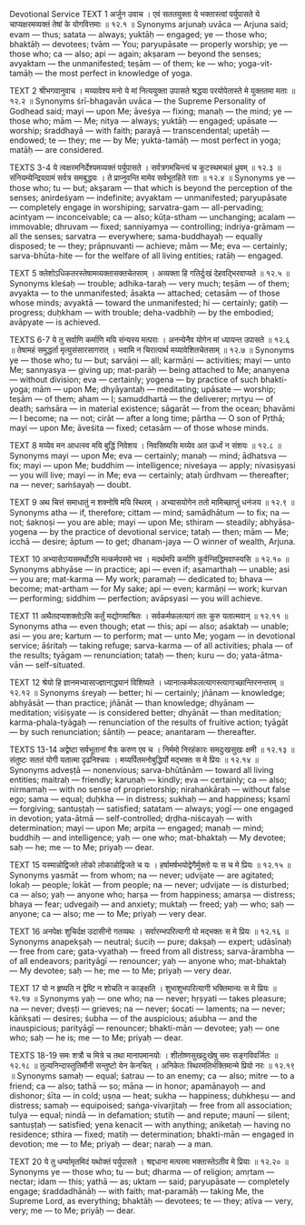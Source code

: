 Devotional Service
TEXT 1
अर्जुन उवाच ।
एवं सततयुक्ता ये भक्तास्त्वां पर्युपासते
ये चाप्यक्षरमव्यक्तं तेषां के योगवित्तमाः ॥ १२.१ ॥
Synonyms
arjunaḥ uvāca — Arjuna said; evam — thus; satata — always; yuktāḥ — engaged; ye — those who; bhaktāḥ — devotees; tvām — You; paryupāsate — properly worship; ye — those who; ca — also; api — again; akṣaram — beyond the senses; avyaktam — the unmanifested; teṣām — of them; ke — who; yoga-vit-tamāḥ — the most perfect in knowledge of yoga.

TEXT 2
श्रीभगवानुवाच ।
मय्यावेश्य मनो ये मां नित्ययुक्ता उपासते
श्रद्धया परयोपेतास्ते मे युक्ततमा मताः ॥ १२.२ ॥
Synonyms
śrī-bhagavān uvāca — the Supreme Personality of Godhead said; mayi — upon Me; āveśya — fixing; manaḥ — the mind; ye — those who; mām — Me; nitya — always; yuktāḥ — engaged; upāsate — worship; śraddhayā — with faith; parayā — transcendental; upetāḥ — endowed; te — they; me — by Me; yukta-tamāḥ — most perfect in yoga; matāḥ — are considered.

TEXTS 3-4
ये त्वक्षरमनिर्देश्यमव्यक्तं पर्युपासते ।
सर्वत्रगमचिन्त्यं च कूटस्थमचलं ध्रुवम् ॥ १२.३ ॥
संनियम्येन्द्रियग्रामं सर्वत्र समबुद्धयः ।
ते प्राप्नुवन्ति मामेव सर्वभूतहिते रताः ॥ १२.४ ॥
Synonyms
ye — those who; tu — but; akṣaram — that which is beyond the perception of the senses; anirdeśyam — indefinite; avyaktam — unmanifested; paryupāsate — completely engage in worshiping; sarvatra-gam — all-pervading; acintyam — inconceivable; ca — also; kūṭa-stham — unchanging; acalam — immovable; dhruvam — fixed; sanniyamya — controlling; indriya-grāmam — all the senses; sarvatra — everywhere; sama-buddhayaḥ — equally disposed; te — they; prāpnuvanti — achieve; mām — Me; eva — certainly; sarva-bhūta-hite — for the welfare of all living entities; ratāḥ — engaged.

TEXT 5
क्लेशोऽधिकतरस्तेषामव्यक्तासक्तचेतसाम् ।
अव्यक्ता हि गतिर्दुःखं देहवद्भिरवाप्यते ॥ १२.५ ॥
Synonyms
kleśaḥ — trouble; adhika-taraḥ — very much; teṣām — of them; avyakta — to the unmanifested; āsakta — attached; cetasām — of those whose minds; avyaktā — toward the unmanifested; hi — certainly; gatiḥ — progress; duḥkham — with trouble; deha-vadbhiḥ — by the embodied; avāpyate — is achieved.

TEXTS 6-7
ये तु सर्वाणि कर्माणि मयि संन्यस्य मत्पराः ।
अनन्येनैव योगेन मां ध्यायन्त उपासते ॥ १२.६ ॥
तेषामहं समुद्धर्ता मृत्युसंसारसागरात् ।
भवामि न चिरात्पार्थ मय्यावेशितचेतसाम् ॥ १२.७ ॥
Synonyms
ye — those who; tu — but; sarvāṇi — all; karmāṇi — activities; mayi — unto Me; sannyasya — giving up; mat-parāḥ — being attached to Me; ananyena — without division; eva — certainly; yogena — by practice of such bhakti-yoga; mām — upon Me; dhyāyantaḥ — meditating; upāsate — worship; teṣām — of them; aham — I; samuddhartā — the deliverer; mṛtyu — of death; saṁsāra — in material existence; sāgarāt — from the ocean; bhavāmi — I become; na — not; cirāt — after a long time; pārtha — O son of Pṛthā; mayi — upon Me; āveśita — fixed; cetasām — of those whose minds.

TEXT 8
मय्येव मन आधत्स्व मयि बुद्धिं निवेशय ।
निवसिष्यसि मय्येव अत ऊर्ध्वं न संशयः ॥ १२.८ ॥
Synonyms
mayi — upon Me; eva — certainly; manaḥ — mind; ādhatsva — fix; mayi — upon Me; buddhim — intelligence; niveśaya — apply; nivasiṣyasi — you will live; mayi — in Me; eva — certainly; ataḥ ūrdhvam — thereafter; na — never; saṁśayaḥ — doubt.

TEXT 9
अथ चित्तं समाधातुं न शक्नोषि मयि स्थिरम् ।
अभ्यासयोगेन ततो मामिच्छाप्तुं धनंजय ॥ १२.९ ॥
Synonyms
atha — if, therefore; cittam — mind; samādhātum — to fix; na — not; śaknoṣi — you are able; mayi — upon Me; sthiram — steadily; abhyāsa-yogena — by the practice of devotional service; tataḥ — then; mām — Me; icchā — desire; āptum — to get; dhanam-jaya — O winner of wealth, Arjuna.

TEXT 10
अभ्यासेऽप्यसमर्थोऽसि मत्कर्मपरमो भव ।
मदर्थमपि कर्माणि कुर्वन्सिद्धिमवाप्स्यसि ॥ १२.१० ॥
Synonyms
abhyāse — in practice; api — even if; asamarthaḥ — unable; asi — you are; mat-karma — My work; paramaḥ — dedicated to; bhava — become; mat-artham — for My sake; api — even; karmāṇi — work; kurvan — performing; siddhim — perfection; avāpsyasi — you will achieve.

TEXT 11
अथैतदप्यशक्तोऽसि कर्तुं मद्योगमाश्रितः ।
सर्वकर्मफलत्यागं ततः कुरु यतात्मवान् ॥ १२.११ ॥
Synonyms
atha — even though; etat — this; api — also; aśaktaḥ — unable; asi — you are; kartum — to perform; mat — unto Me; yogam — in devotional service; āśritaḥ — taking refuge; sarva-karma — of all activities; phala — of the results; tyāgam — renunciation; tataḥ — then; kuru — do; yata-ātma-vān — self-situated.

TEXT 12
श्रेयो हि ज्ञानमभ्यासाज्ज्ञानाद्ध्यानं विशिष्यते ।
ध्यानात्कर्मफलत्यागस्त्यागाच्छान्तिरनन्तरम् ॥ १२.१२ ॥
Synonyms
śreyaḥ — better; hi — certainly; jñānam — knowledge; abhyāsāt — than practice; jñānāt — than knowledge; dhyānam — meditation; viśiṣyate — is considered better; dhyānāt — than meditation; karma-phala-tyāgaḥ — renunciation of the results of fruitive action; tyāgāt — by such renunciation; śāntiḥ — peace; anantaram — thereafter.

TEXTS 13-14
अद्वेष्टा सर्वभूतानां मैत्रः करुण एव च ।
निर्ममो निरहंकारः समदुःखसुखः क्षमी ॥ १२.१३ ॥
संतुष्टः सततं योगी यतात्मा दृढनिश्चयः ।
मय्यर्पितमनोबुद्धिर्यो मद्भक्तः स मे प्रियः ॥ १२.१४ ॥
Synonyms
adveṣṭā — nonenvious; sarva-bhūtānām — toward all living entities; maitraḥ — friendly; karuṇaḥ — kindly; eva — certainly; ca — also; nirmamaḥ — with no sense of proprietorship; nirahaṅkāraḥ — without false ego; sama — equal; duḥkha — in distress; sukhaḥ — and happiness; kṣamī — forgiving; santuṣṭaḥ — satisfied; satatam — always; yogī — one engaged in devotion; yata-ātmā — self-controlled; dṛḍha-niścayaḥ — with determination; mayi — upon Me; arpita — engaged; manaḥ — mind; buddhiḥ — and intelligence; yaḥ — one who; mat-bhaktaḥ — My devotee; saḥ — he; me — to Me; priyaḥ — dear.

TEXT 15
यस्मान्नोद्विजते लोको लोकान्नोद्विजते च यः ।
हर्षामर्षभयोद्वेगैर्मुक्तो यः स च मे प्रियः ॥ १२.१५ ॥
Synonyms
yasmāt — from whom; na — never; udvijate — are agitated; lokaḥ — people; lokāt — from people; na — never; udvijate — is disturbed; ca — also; yaḥ — anyone who; harṣa — from happiness; amarṣa — distress; bhaya — fear; udvegaiḥ — and anxiety; muktaḥ — freed; yaḥ — who; saḥ — anyone; ca — also; me — to Me; priyaḥ — very dear.

TEXT 16
अनपेक्षः शुचिर्दक्ष उदासीनो गतव्यथः ।
सर्वारम्भपरित्यागी यो मद्भक्तः स मे प्रियः ॥ १२.१६ ॥
Synonyms
anapekṣaḥ — neutral; śuciḥ — pure; dakṣaḥ — expert; udāsīnaḥ — free from care; gata-vyathaḥ — freed from all distress; sarva-ārambha — of all endeavors; parityāgī — renouncer; yaḥ — anyone who; mat-bhaktaḥ — My devotee; saḥ — he; me — to Me; priyaḥ — very dear.

TEXT 17
यो न हृष्यति न द्वेष्टि न शोचति न काङ्क्षति ।
शुभाशुभपरित्यागी भक्तिमान्यः स मे प्रियः ॥ १२.१७ ॥
Synonyms
yaḥ — one who; na — never; hṛṣyati — takes pleasure; na — never; dveṣṭi — grieves; na — never; śocati — laments; na — never; kāṅkṣati — desires; śubha — of the auspicious; aśubha — and the inauspicious; parityāgī — renouncer; bhakti-mān — devotee; yaḥ — one who; saḥ — he is; me — to Me; priyaḥ — dear.

TEXTS 18-19
समः शत्रौ च मित्रे च तथा मानापमानयोः ।
शीतोष्णसुखदुःखेषु समः सङ्गविवर्जितः ॥ १२.१८ ॥
तुल्यनिन्दास्तुतिर्मौनी सन्तुष्टो येन केनचित् ।
अनिकेतः स्थिरमतिर्भक्तिमान्मे प्रियो नरः ॥ १२.१९ ॥
Synonyms
samaḥ — equal; śatrau — to an enemy; ca — also; mitre — to a friend; ca — also; tathā — so; māna — in honor; apamānayoḥ — and dishonor; śīta — in cold; uṣṇa — heat; sukha — happiness; duḥkheṣu — and distress; samaḥ — equipoised; saṅga-vivarjitaḥ — free from all association; tulya — equal; nindā — in defamation; stutiḥ — and repute; maunī — silent; santuṣṭaḥ — satisfied; yena kenacit — with anything; aniketaḥ — having no residence; sthira — fixed; matiḥ — determination; bhakti-mān — engaged in devotion; me — to Me; priyaḥ — dear; naraḥ — a man.

TEXT 20
ये तु धर्म्यामृतमिदं यथोक्तं पर्युपासते ।
श्रद्दधाना मत्परमा भक्तास्तेऽतीव मे प्रियाः ॥ १२.२० ॥
Synonyms
ye — those who; tu — but; dharma — of religion; amṛtam — nectar; idam — this; yathā — as; uktam — said; paryupāsate — completely engage; śraddadhānāḥ — with faith; mat-paramāḥ — taking Me, the Supreme Lord, as everything; bhaktāḥ — devotees; te — they; atīva — very, very; me — to Me; priyāḥ — dear.